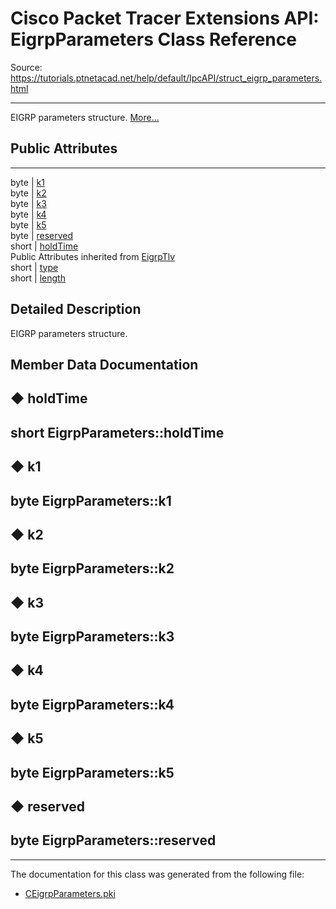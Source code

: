 # Cisco Packet Tracer Extensions API: EigrpParameters Class Reference

Source: https://tutorials.ptnetacad.net/help/default/IpcAPI/struct_eigrp_parameters.html

---

EIGRP parameters structure. [More...](struct_eigrp_parameters.html#details)

##  Public Attributes  
  
---  
byte | [k1](struct_eigrp_parameters.html#abce545cfc9b6d4c08005e7951a1cd32e)  
byte | [k2](struct_eigrp_parameters.html#a33515625d75114898adb6be97b4fc1b1)  
byte | [k3](struct_eigrp_parameters.html#abf19a0140faddce8b080776301ec92ee)  
byte | [k4](struct_eigrp_parameters.html#a007cd3c449b1fbf8707fbe4c2ffd608e)  
byte | [k5](struct_eigrp_parameters.html#ab65a5c09f1d650b7b92d1f1391d5a957)  
byte | [reserved](struct_eigrp_parameters.html#ad942fa79ad48d5e0ccce475d5f2b1a75)  
short | [holdTime](struct_eigrp_parameters.html#a94174d0f3939d97a561be1e4fd67b65a)  
Public Attributes inherited from [EigrpTlv](struct_eigrp_tlv.html)  
short | [type](struct_eigrp_tlv.html#ac5eab438f4185b0a2a37c27dceb78add)  
short | [length](struct_eigrp_tlv.html#ab1b096203075d93c7d840e8438d03028)  
  
## Detailed Description

EIGRP parameters structure. 

## Member Data Documentation

## ◆ holdTime

short EigrpParameters::holdTime  
---  
  
## ◆ k1

byte EigrpParameters::k1  
---  
  
## ◆ k2

byte EigrpParameters::k2  
---  
  
## ◆ k3

byte EigrpParameters::k3  
---  
  
## ◆ k4

byte EigrpParameters::k4  
---  
  
## ◆ k5

byte EigrpParameters::k5  
---  
  
## ◆ reserved

byte EigrpParameters::reserved  
---  
  
* * *

The documentation for this class was generated from the following file:

  * [CEigrpParameters.pki](_c_eigrp_parameters_8pki.html)


